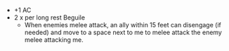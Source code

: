 - +1 AC
- 2 x per long rest Beguile
    - When enemies melee attack, an ally within 15 feet can disengage (if needed) and move to a space next to me to melee attack the enemy melee attacking me.
